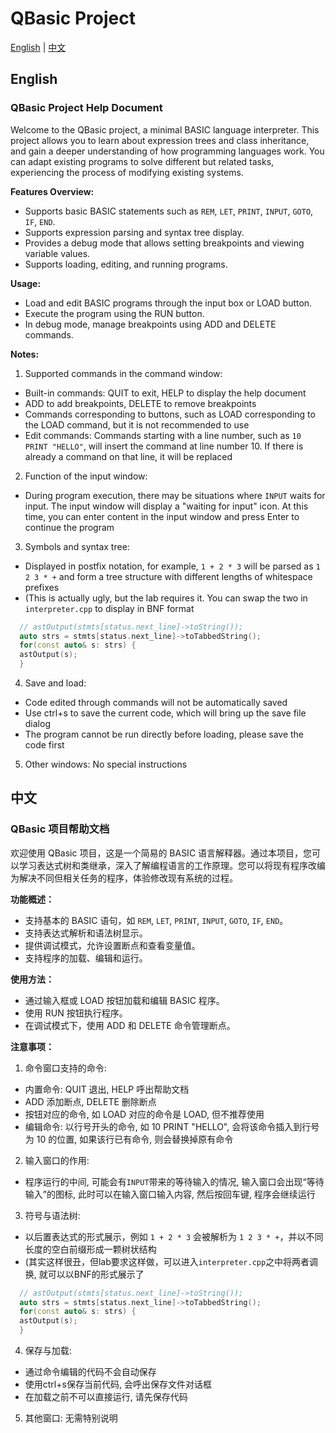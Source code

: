 # QBasic Project

[English](#english) | [中文](#中文)

## English

### QBasic Project Help Document

Welcome to the QBasic project, a minimal BASIC language interpreter. This project allows you to learn about expression trees and class inheritance, and gain a deeper understanding of how programming languages work. You can adapt existing programs to solve different but related tasks, experiencing the process of modifying existing systems.

**Features Overview:**
- Supports basic BASIC statements such as `REM`, `LET`, `PRINT`, `INPUT`, `GOTO`, `IF`, `END`.
- Supports expression parsing and syntax tree display.
- Provides a debug mode that allows setting breakpoints and viewing variable values.
- Supports loading, editing, and running programs.

**Usage:**
- Load and edit BASIC programs through the input box or LOAD button.
- Execute the program using the RUN button.
- In debug mode, manage breakpoints using ADD and DELETE commands.


**Notes:**
1. Supported commands in the command window:
- Built-in commands: QUIT to exit, HELP to display the help document
- ADD to add breakpoints, DELETE to remove breakpoints
- Commands corresponding to buttons, such as LOAD corresponding to the LOAD command, but it is not recommended to use
- Edit commands: Commands starting with a line number, such as `10 PRINT "HELLO"`, will insert the command at line number 10. If there is already a command on that line, it will be replaced

2. Function of the input window:
- During program execution, there may be situations where `INPUT` waits for input. The input window will display a "waiting for input" icon. At this time, you can enter content in the input window and press Enter to continue the program

3. Symbols and syntax tree:
- Displayed in postfix notation, for example, `1 + 2 * 3` will be parsed as `1 2 3 * +` and form a tree structure with different lengths of whitespace prefixes
- (This is actually ugly, but the lab requires it. You can swap the two in `interpreter.cpp` to display in BNF format
```cpp
  // astOutput(stmts[status.next_line]->toString());
  auto strs = stmts[status.next_line]->toTabbedString();
  for(const auto& s: strs) {
  astOutput(s);
  }
```
4. Save and load:
- Code edited through commands will not be automatically saved
- Use ctrl+s to save the current code, which will bring up the save file dialog
- The program cannot be run directly before loading, please save the code first
5. Other windows: No special instructions

## 中文

### QBasic 项目帮助文档

欢迎使用 QBasic 项目，这是一个简易的 BASIC 语言解释器。通过本项目，您可以学习表达式树和类继承，深入了解编程语言的工作原理。您可以将现有程序改编为解决不同但相关任务的程序，体验修改现有系统的过程。

**功能概述：**
- 支持基本的 BASIC 语句，如 `REM`, `LET`, `PRINT`, `INPUT`, `GOTO`, `IF`, `END`。
- 支持表达式解析和语法树显示。
- 提供调试模式，允许设置断点和查看变量值。
- 支持程序的加载、编辑和运行。

**使用方法：**
- 通过输入框或 LOAD 按钮加载和编辑 BASIC 程序。
- 使用 RUN 按钮执行程序。
- 在调试模式下，使用 ADD 和 DELETE 命令管理断点。

**注意事项：**
1. 命令窗口支持的命令:
- 内置命令: QUIT 退出, HELP 呼出帮助文档
- ADD 添加断点, DELETE 删除断点
- 按钮对应的命令, 如 LOAD 对应的命令是 LOAD, 但不推荐使用
- 编辑命令: 以行号开头的命令, 如 10 PRINT "HELLO", 会将该命令插入到行号为 10 的位置, 如果该行已有命令, 则会替换掉原有命令

2. 输入窗口的作用:
- 程序运行的中间, 可能会有`INPUT`带来的等待输入的情况, 输入窗口会出现“等待输入”的图标, 此时可以在输入窗口输入内容, 然后按回车键, 程序会继续运行

3. 符号与语法树: 
- 以后置表达式的形式展示，例如 `1 + 2 * 3` 会被解析为 `1 2 3 * +`，并以不同长度的空白前缀形成一颗树状结构
- (其实这样很丑，但lab要求这样做，可以进入`interpreter.cpp`之中将两者调换, 就可以以BNF的形式展示了
```cpp
  // astOutput(stmts[status.next_line]->toString());
  auto strs = stmts[status.next_line]->toTabbedString();
  for(const auto& s: strs) {
  astOutput(s);
  }
```
4. 保存与加载:
- 通过命令编辑的代码不会自动保存
- 使用ctrl+s保存当前代码, 会呼出保存文件对话框
- 在加载之前不可以直接运行, 请先保存代码

5. 其他窗口: 无需特别说明
